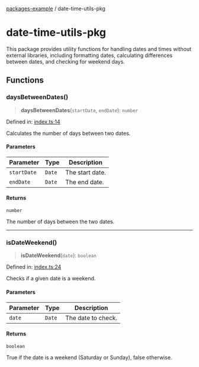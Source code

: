 [packages-example](../README.md) / date-time-utils-pkg

# date-time-utils-pkg

This package provides utility functions for handling dates and times without external libraries,
including formatting dates, calculating differences between dates, and checking for weekend days.

## Functions

### daysBetweenDates()

> **daysBetweenDates**(`startDate`, `endDate`): `number`

Defined in: [index.ts:14](https://github.com/typedoc2md/typedoc-plugin-markdown-examples/blob/main/examples/packages/packages/date-time-utils/index.ts#L14)

Calculates the number of days between two dates.

#### Parameters

| Parameter | Type | Description |
| ------ | ------ | ------ |
| `startDate` | `Date` | The start date. |
| `endDate` | `Date` | The end date. |

#### Returns

`number`

The number of days between the two dates.

***

### isDateWeekend()

> **isDateWeekend**(`date`): `boolean`

Defined in: [index.ts:24](https://github.com/typedoc2md/typedoc-plugin-markdown-examples/blob/main/examples/packages/packages/date-time-utils/index.ts#L24)

Checks if a given date is a weekend.

#### Parameters

| Parameter | Type | Description |
| ------ | ------ | ------ |
| `date` | `Date` | The date to check. |

#### Returns

`boolean`

True if the date is a weekend (Saturday or Sunday), false otherwise.
